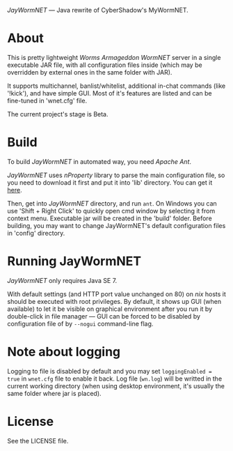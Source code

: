 *JayWormNET* — Java rewrite of CyberShadow's MyWormNET.

About
=====

This is pretty lightweight *Worms Armageddon WormNET* server
in a single executable JAR file, with all configuration files inside
(which may be overridden by external ones in the same folder with JAR).

It supports multichannel, banlist/whitelist, additional in-chat commands
(like '!kick'), and have simple GUI. Most of it's features are listed and
can be fine-tuned in 'wnet.cfg' file.

The current project's stage is Beta.

Build
=====

To build *JayWormNET* in automated way, you need *Apache Ant*.

*JayWormNET* uses *nProperty* library to parse the main configuration
file, so you need to download it first and put it into 'lib' directory.
You can get it [here](http://jfork.googlecode.com/svn/tags/nproperty/nproperty-1.1.jar).

Then, get into *JayWormNET* directory, and run `ant`. On Windows you can use 'Shift + Right Click'
to quickly open cmd window by selecting it from context menu. Executable jar will be created in the 'build' folder.
Before building, you may want to change JayWormNET's default configuration files in 'config' directory.

Running JayWormNET
==================

*JayWormNET* only requires Java SE 7.

With default settings (and HTTP port value unchanged on 80) on *nix* hosts it should be
executed with root privileges. By default, it shows up GUI (when available) to let it
be visible on graphical environment after you run it by double-click in file manager —
GUI can be forced to be disabled by configuration file of by `--nogui` command-line flag.

Note about logging
==================

Logging to file is disabled by default and you may set `loggingEnabled = true` in `wnet.cfg` file
to enable it back. Log file (`wn.log`) will be writted in the current working directory (when
using desktop environment, it's usually the same folder where jar is placed).

License
=======

See the LICENSE file.

